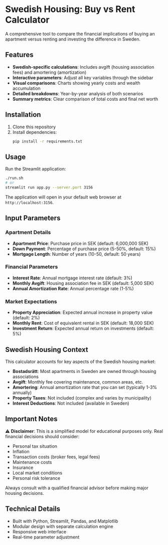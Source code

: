 # Swedish Housing: Buy vs Rent Calculator

A comprehensive tool to compare the financial implications of buying an apartment versus renting and investing the difference in Sweden.

## Features

- **Swedish-specific calculations**: Includes avgift (housing association fees) and amortering (amortization)
- **Interactive parameters**: Adjust all key variables through the sidebar
- **Visual comparisons**: Charts showing yearly costs and wealth accumulation
- **Detailed breakdowns**: Year-by-year analysis of both scenarios
- **Summary metrics**: Clear comparison of total costs and final net worth

## Installation

1. Clone this repository
2. Install dependencies:
   ```bash
   pip install -r requirements.txt
   ```

## Usage

Run the Streamlit application:
```bash
./run.sh
# or
streamlit run app.py --server.port 3156
```

The application will open in your default web browser at `http://localhost:3156`.

## Input Parameters

### Apartment Details
- **Apartment Price**: Purchase price in SEK (default: 6,000,000 SEK)
- **Down Payment**: Percentage of purchase price (5-50%, default: 15%)
- **Mortgage Length**: Number of years (10-50, default: 50 years)

### Financial Parameters
- **Interest Rate**: Annual mortgage interest rate (default: 3%)
- **Monthly Avgift**: Housing association fee in SEK (default: 5,000 SEK)
- **Annual Amortization Rate**: Annual percentage rate (1-5%)

### Market Expectations
- **Property Appreciation**: Expected annual increase in property value (default: 2%)
- **Monthly Rent**: Cost of equivalent rental in SEK (default: 18,000 SEK)
- **Investment Return**: Expected annual return on investments (default: 5%)

## Swedish Housing Context

This calculator accounts for key aspects of the Swedish housing market:

- **Bostadsrätt**: Most apartments in Sweden are owned through housing associations
- **Avgift**: Monthly fee covering maintenance, common areas, etc.
- **Amortering**: Annual amortization rate that you can set (typically 1-3% annually)
- **Property Taxes**: Not included (complex and varies by municipality)
- **Interest Deductions**: Not included (available in Sweden)

## Important Notes

⚠️ **Disclaimer**: This is a simplified model for educational purposes only. Real financial decisions should consider:
- Personal tax situation
- Inflation
- Transaction costs (broker fees, legal fees)
- Maintenance costs
- Insurance
- Local market conditions
- Personal risk tolerance

Always consult with a qualified financial advisor before making major housing decisions.

## Technical Details

- Built with Python, Streamlit, Pandas, and Matplotlib
- Modular design with separate calculation engine
- Responsive web interface
- Real-time parameter adjustment
